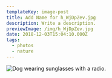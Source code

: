 ```yaml
---
templateKey: image-post
title: Add Name for h_WjDpZev.jpg
description: Write a description.
previewImage: /img/h_WjDpZev.jpg
date: 2018-12-03T15:04:10.000Z
tags:
  - photos
  - nature
---
```

![Dog wearing sunglasses with a radio.](/img/h_WjDpZev.jpg)
